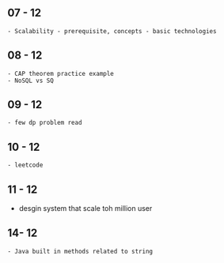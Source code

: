  ## 07 - 12
    - Scalability - prerequisite, concepts - basic technologies
  ## 08 - 12
    - CAP theorem practice example
    - NoSQL vs SQ
  ## 09 - 12
    - few dp problem read
  ## 10 - 12
    - leetcode
  ## 11 - 12
   - desgin system that scale toh million user

  ## 14- 12
    - Java built in methods related to string